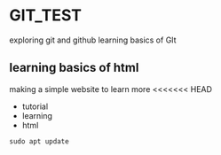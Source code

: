 # GIT_TEST
exploring git and github
learning basics of GIt
## learning basics of html 
making a simple website to learn more 
<<<<<<< HEAD
* tutorial 
* learning
* html

`` sudo apt update ``



